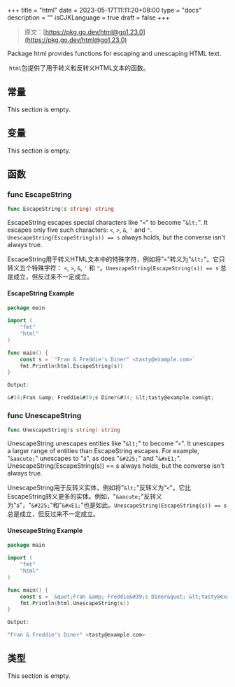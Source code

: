 +++
title = "html"
date = 2023-05-17T11:11:20+08:00
type = "docs"
description = ""
isCJKLanguage = true
draft = false
+++
> 原文：[https://pkg.go.dev/html@go1.23.0](https://pkg.go.dev/html@go1.23.0)

Package html provides functions for escaping and unescaping HTML text.

​	`html`包提供了用于转义和反转义HTML文本的函数。


## 常量 

This section is empty.

## 变量

This section is empty.

## 函数

### func EscapeString 

``` go 
func EscapeString(s string) string
```

EscapeString escapes special characters like "`<`" to become "`&lt;`". It escapes only five such characters: `<`, `>`, `&`, `'` and `"`. `UnescapeString(EscapeString(s)) == s` always holds, but the converse isn't always true.

​	EscapeString用于转义HTML文本中的特殊字符，例如将"`<`"转义为"`&lt;`"。它只转义五个特殊字符： `<`, `>`, `&`, `'` 和 `"`。`UnescapeString(EscapeString(s)) == s` 总是成立，但反过来不一定成立。

#### EscapeString Example
``` go 
package main

import (
	"fmt"
	"html"
)

func main() {
	const s = `"Fran & Freddie's Diner" <tasty@example.com>`
	fmt.Println(html.EscapeString(s))
}

Output:

&#34;Fran &amp; Freddie&#39;s Diner&#34; &lt;tasty@example.com&gt;
```

### func UnescapeString 

``` go 
func UnescapeString(s string) string
```

UnescapeString unescapes entities like "`&lt;`" to become "`<`". It unescapes a larger range of entities than EscapeString escapes. For example, "`&aacute;`" unescapes to "`á`", as does "`&#225;`" and "`&#xE1;`". UnescapeString(EscapeString(s)) == s always holds, but the converse isn't always true.

​	UnescapeString用于反转义实体，例如将"`&lt;`"反转义为"`<`"。它比EscapeString转义更多的实体。例如，"`&aacute;`"反转义为"`á`"，"`&#225;`"和"`&#xE1;`"也是如此。`UnescapeString(EscapeString(s)) == s` 总是成立，但反过来不一定成立。

#### UnescapeString Example
``` go 
package main

import (
	"fmt"
	"html"
)

func main() {
	const s = `&quot;Fran &amp; Freddie&#39;s Diner&quot; &lt;tasty@example.com&gt;`
	fmt.Println(html.UnescapeString(s))
}

Output:

"Fran & Freddie's Diner" <tasty@example.com>
```

## 类型

This section is empty.